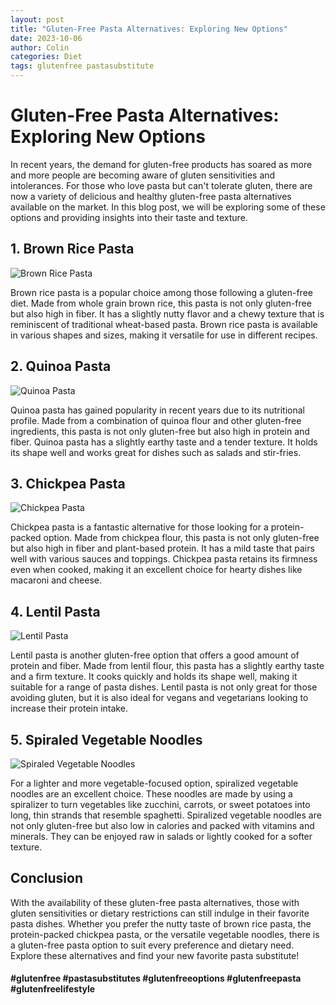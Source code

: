 ```yaml
---
layout: post
title: "Gluten-Free Pasta Alternatives: Exploring New Options"
date: 2023-10-06
author: Colin
categories: Diet
tags: glutenfree pastasubstitute
---
```


# Gluten-Free Pasta Alternatives: Exploring New Options

In recent years, the demand for gluten-free products has soared as more and more people are becoming aware of gluten sensitivities and intolerances. For those who love pasta but can't tolerate gluten, there are now a variety of delicious and healthy gluten-free pasta alternatives available on the market. In this blog post, we will be exploring some of these options and providing insights into their taste and texture.

## 1. Brown Rice Pasta

![Brown Rice Pasta](https://source.unsplash.com/1600x900/?brown-rice-pasta)

Brown rice pasta is a popular choice among those following a gluten-free diet. Made from whole grain brown rice, this pasta is not only gluten-free but also high in fiber. It has a slightly nutty flavor and a chewy texture that is reminiscent of traditional wheat-based pasta. Brown rice pasta is available in various shapes and sizes, making it versatile for use in different recipes.

## 2. Quinoa Pasta

![Quinoa Pasta](https://source.unsplash.com/1600x900/?quinoa-pasta)

Quinoa pasta has gained popularity in recent years due to its nutritional profile. Made from a combination of quinoa flour and other gluten-free ingredients, this pasta is not only gluten-free but also high in protein and fiber. Quinoa pasta has a slightly earthy taste and a tender texture. It holds its shape well and works great for dishes such as salads and stir-fries.

## 3. Chickpea Pasta

![Chickpea Pasta](https://source.unsplash.com/1600x900/?chickpea-pasta)

Chickpea pasta is a fantastic alternative for those looking for a protein-packed option. Made from chickpea flour, this pasta is not only gluten-free but also high in fiber and plant-based protein. It has a mild taste that pairs well with various sauces and toppings. Chickpea pasta retains its firmness even when cooked, making it an excellent choice for hearty dishes like macaroni and cheese.

## 4. Lentil Pasta

![Lentil Pasta](https://source.unsplash.com/1600x900/?lentil-pasta)

Lentil pasta is another gluten-free option that offers a good amount of protein and fiber. Made from lentil flour, this pasta has a slightly earthy taste and a firm texture. It cooks quickly and holds its shape well, making it suitable for a range of pasta dishes. Lentil pasta is not only great for those avoiding gluten, but it is also ideal for vegans and vegetarians looking to increase their protein intake.

## 5. Spiraled Vegetable Noodles

![Spiraled Vegetable Noodles](https://source.unsplash.com/1600x900/?vegetable-noodles)

For a lighter and more vegetable-focused option, spiralized vegetable noodles are an excellent choice. These noodles are made by using a spiralizer to turn vegetables like zucchini, carrots, or sweet potatoes into long, thin strands that resemble spaghetti. Spiralized vegetable noodles are not only gluten-free but also low in calories and packed with vitamins and minerals. They can be enjoyed raw in salads or lightly cooked for a softer texture.

## Conclusion

With the availability of these gluten-free pasta alternatives, those with gluten sensitivities or dietary restrictions can still indulge in their favorite pasta dishes. Whether you prefer the nutty taste of brown rice pasta, the protein-packed chickpea pasta, or the versatile vegetable noodles, there is a gluten-free pasta option to suit every preference and dietary need. Explore these alternatives and find your new favorite pasta substitute!

#### #glutenfree #pastasubstitutes #glutenfreeoptions #glutenfreepasta #glutenfreelifestyle